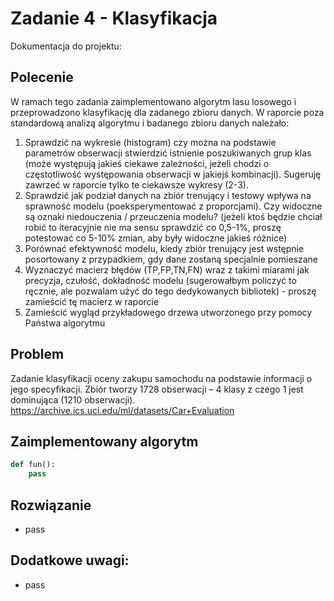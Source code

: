 # Zadanie 4 - Klasyfikacja

Dokumentacja do projektu: 

## Polecenie

W ramach tego zadania zaimplementowano algorytm lasu losowego i przeprowadzono klasyfikację dla zadanego zbioru danych. W raporcie poza standardową analizą algorytmu i badanego zbioru danych należało: 
1.	Sprawdzić na wykresie (histogram) czy można na podstawie parametrów obserwacji stwierdzić istnienie poszukiwanych grup klas (może występują jakieś ciekawe zależności, jeżeli chodzi o częstotliwość występowania obserwacji w jakiejś kombinacji). Sugeruję zawrzeć w raporcie tylko te ciekawsze wykresy (2-3). 
2.	Sprawdzić jak podział danych na zbiór trenujący i testowy wpływa na sprawność modelu (poeksperymentować z proporcjami). Czy widoczne są oznaki niedouczenia / przeuczenia modelu? (jeżeli ktoś będzie chciał robić to iteracyjnie nie ma sensu sprawdzić co 0,5-1%, proszę potestować co 5-10% zmian, aby były widoczne jakieś różnice) 
3.	Porównać efektywność modelu, kiedy zbiór trenujący jest wstępnie posortowany z przypadkiem, gdy dane zostaną specjalnie pomieszane 
4.	Wyznaczyć macierz błędów (TP,FP,TN,FN) wraz z takimi miarami jak precyzja, czułość, dokładność modelu (sugerowałbym policzyć to ręcznie, ale pozwalam użyć do tego dedykowanych bibliotek) - proszę zamieścić tę macierz w raporcie
5.	Zamieścić wygląd przykładowego drzewa utworzonego przy pomocy Państwa algorytmu 


## Problem
Zadanie klasyfikacji oceny zakupu samochodu na podstawie informacji o jego specyfikacji. Zbiór tworzy 1728 obserwacji – 4 klasy z czego 1 jest dominująca (1210 obserwacji). 
https://archive.ics.uci.edu/ml/datasets/Car+Evaluation 


## Zaimplementowany algorytm
```python
def fun():
    pass 
```


## Rozwiązanie
* pass
 
## Dodatkowe uwagi:  
* pass

